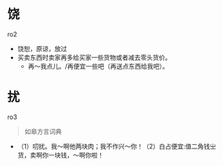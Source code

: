# 饶
ro2
- 饶恕，原谅，放过
- 买卖东西时卖家再多给买家一些货物或者减去零头货价。
  - 再～我点儿。/再便宜一些吧（再送点东西给我吧）。


# 扰
ro3
> 如皋方言词典
- （1）叨扰。我～啊他两块肉；我不作兴～你！（2）白占便宜:值二角钱㞢货，卖啊你一块钱，～啊你啦！

